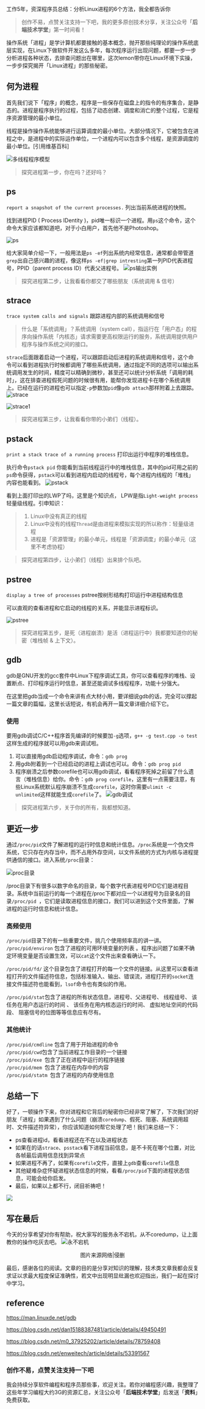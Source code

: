 工作5年，资深程序员总结：分析Linux进程的6个方法，我全都告诉你

> 创作不易，点赞关注支持一下吧，我的更多原创技术分享，关注公众号「**后端技术学堂**」第一时间看！

操作系统「进程」是学计算机都要接触的基本概念，抛开那些纯理论的操作系统底层实现，在Linux下做软件开发这么多年，每次程序运行出现问题，都要一步一步分析进程各种状态，去排查问题出在哪里，这次lemon带你在Linux环境下实操，一步步探究揭开「Linux进程」的那些秘密。

## 何为进程 

首先我们说下「程序」的概念，程序是一些保存在磁盘上的指令的有序集合，是静态的。进程是程序执行的过程，包括了动态创建、调度和消亡的整个过程，它是程序资源管理的最小单位。 

线程是操作操作系统能够进行运算调度的最小单位。大部分情况下，它被包含在进程之中，是进程中的实际运作单位，一个进程内可以包含多个线程，是资源调度的最小单位。[引用维基百科]

![多线程程序模型](https://imgkr.cn-bj.ufileos.com/73d34b23-bb9d-4193-a496-b00eb036e05e.png)

> 探究进程第一步，你在吗？还好吗？

## ps

`report a snapshot of the current processes.` 列出当前系统进程的快照。

找到进程PID ( Process IDentity )，pid唯一标识一个进程。用`ps`这个命令，这个命令大家应该都知道吧，对于小白用户，首先他不是Photoshop。

![ps](http://ww1.sinaimg.cn/large/9150e4e5ly1frjcour2u8g203c02owej.gif)

给大家简单介绍一下，一般用法是`ps -ef`列出系统内经常信息，通常都会带管道`grep`出自己感兴趣的进程，像这样`ps -ef|grep intresting`第一列PID代表进程号，PPID（parent process ID）代表父进程号。
![ps输出实例](https://upload-images.jianshu.io/upload_images/7842464-be1e324fde371320.png?imageMogr2/auto-orient/strip%7CimageView2/2/w/1240)


> 探究进程第二步，让我看看你都交了哪些朋友（系统调用 & 信号）

## strace

`trace system calls and signals`   跟踪进程内部的系统调用和信号 

> 什么是「系统调用」？系统调用（system call），指运行在「用户态」的程序向操作系统「内核态」请求需要更高权限运行的服务，系统调用提供用户程序与操作系统之间的接口。 

`strace`后面跟着启动一个进程，可以跟踪启动后进程的系统调用和信号，这个命令可以看到进程执行时候都调用了哪些系统调用，通过指定不同的选项可以输出系统调用发生的时间，精度可以精确到微秒，甚至还可以统计分析系统「调用的耗时」，这在排查进程假死问题的时候很有用，能帮你发现进程卡在哪个系统调用上。已经在运行的进程也可以指定`-p`参数加`pid`像`gdb attach`那样附着上去跟踪。
![strace](https://upload-images.jianshu.io/upload_images/7842464-3c9d2df36326b3bc.png?imageMogr2/auto-orient/strip%7CimageView2/2/w/1240)

![strace1](https://upload-images.jianshu.io/upload_images/7842464-45579c458ef59d88.png?imageMogr2/auto-orient/strip%7CimageView2/2/w/1240)


> 探究进程第三步，让我看看你带的小弟们（线程）。

## pstack

`print a stack trace of a running process` 打印出运行中程序的堆栈信息。

执行命令`pstack pid` 你能看到当前线程运行中的堆栈信息，其中的pid可用之前的`ps`命令获得，`pstack`可以看到进程内启动的线程号，每个进程内线程的「堆栈」内容也能看到。
![pstack](https://upload-images.jianshu.io/upload_images/7842464-4f5108a7bd0631e3.png?imageMogr2/auto-orient/strip%7CimageView2/2/w/1240)


看到上面打印出的LWP了吗，这里是个知识点， LPW是指`Light-weight process` 轻量级线程。引申知识：

> 1. Linux中没有真正的线程
> 2. Linux中没有的线程`Thread`是由进程来模拟实现的所以称作：轻量级进程
> 3. 进程是「资源管理」的最小单元，线程是「资源调度」的最小单元（这里不考虑协程） 


> 探究进程第四步，让小弟们（线程）出来排个队吧。

## pstree

`display a tree of processes` pstree按树形结构打印运行中进程结构信息

可以直观的查看进程和它启动的线程的关系，并能显示进程标识。

![pstree](https://upload-images.jianshu.io/upload_images/7842464-779ee63317590602.png?imageMogr2/auto-orient/strip%7CimageView2/2/w/1240)



> 探究进程第五步，是死（进程崩溃）是活（进程运行中）我都要知道你的秘密（堆栈帧 & 上下文）。
## gdb

gdb是GNU开发的gcc套件中Linux下程序调试工具，你可以查看程序的堆栈、设置断点、打印程序运行时信息，甚至还能调试多线程程序，功能十分强大。

在这里把gdb当成一个命令来讲有点大材小用，要详细说gdb的话，完全可以撑起一篇文章的篇幅，这里长话短说，有机会再开一篇文章详细介绍下它。

### 使用

要用gdb调试C/C++程序首先编译的时候要加`-g`选项，`g++ -g test.cpp -o test`这样生成的程序就可以用gdb来调试啦。

1. 可以直接用gdb启动程序调试，命令：`gdb prog` 
2. 用gdb附着到一个已经启动的进程上调试也可以。命令：`gdb prog pid`
3. 程序崩溃之后参数corefile也可以用gdb调试，看看程序死掉之前留了什么遗言（堆栈信息）给你。命令：`gdb prog corefile`，这里有一点需要注意，有些Linux系统默认程序崩溃不生成`corefile`，这时你需要`ulimit -c unlimited`这样就能生成`corefile`了。
![gdb调试](https://upload-images.jianshu.io/upload_images/7842464-ddc4bfc651297b49.png?imageMogr2/auto-orient/strip%7CimageView2/2/w/1240)


> 探究进程第六步，关于你的所有，我都想知道。

## 更近一步

通过`/proc/pid`文件了解进程的运行时信息和统计信息。`/proc`系统是一个伪文件系统，它只存在内存当中，而不占用外存空间，以文件系统的方式为内核与进程提供通信的接口。进入系统`/proc`目录：

![proc目录](https://upload-images.jianshu.io/upload_images/7842464-afef80294f10aa0d.png?imageMogr2/auto-orient/strip%7CimageView2/2/w/1240)


/proc目录下有很多以数字命名的目录，每个数字代表进程号PID它们是进程目录。系统中当前运行的每一个进程在/proc下都对应一个以进程号为目录名的目录`/proc/pid `，它们是读取进程信息的接口，我们可以进到这个文件里面，了解进程的运行时信息和统计信息。

### 高频使用

`/proc/pid`目录下的有一些重要文件，挑几个使用频率高的讲一讲。
`/proc/pid/environ` 包含了进程的可用环境变量的列表 。程序出问题了如果不确定环境变量是否设置生效，可以`cat`这个文件出来查看确认一下。

`/proc/pid/fd/` 这个目录包含了进程打开的每一个文件的链接。从这里可以查看进程打开的文件描述符信息，包括标准输入、输出、错误流，进程打开的`socket`连接文件描述符也能看到，`lsof`命令也有类似的作用。

`/proc/pid/stat`包含了进程的所有状态信息，进程号、父进程号、 线程组号、 该任务在用户态运行的时间 、 该任务在用内核态运行的时间、 虚拟地址空间的代码段、 阻塞信号的位图等等信息应有尽有。

### 其他统计

`/proc/pid/cmdline` 包含了用于开始进程的命令    
`/proc/pid/cwd`包含了当前进程工作目录的一个链接    
`/proc/pid/exe `包含了正在进程中运行的程序链接   
`/proc/pid/mem `包含了进程在内存中的内容   
`/proc/pid/statm `包含了进程的内存使用信息

## 总结一下
好了，一顿操作下来，你对进程和它背后的秘密你已经非常了解了，下次我们的好朋友「进程」如果遇到了什么问题（崩溃`coredump`、假死、阻塞、系统调用超时、文件描述符异常），你应该知道如何帮它处理了吧！我们来总结一下：

- ps查看进程id，看看进程还在不在以及进程状态
- 如果在的话`strace`、`psstack`看下进程当前信息，是不卡死在哪个位置，对比各帧最后调用信息找到异常点
- 如果进程不再了，如果有`corefile`文件，直接上`gdb`查看`corefile`信息
- 其他疑难杂症怀疑进程状态信息的时候，看看`/proc/pid`下面的进程状态信息，可能会给你启发。
- 最后，如果以上都不行，闭目祈祷吧！

![](http://wx1.sinaimg.cn/large/cf652d2bgy1fgchzezbpdj20k00k0dhe.jpg)

## 写在最后

今天的分享希望对你有帮助，祝大家写的服务永不宕机，从不coredump，让上面教你的操作吃灰去吧。
![永不宕机](https://upload-images.jianshu.io/upload_images/7842464-f7a94cc986f4ebb9.png?imageMogr2/auto-orient/strip%7CimageView2/2/w/1240)

<div align="center"> 图片来源网络|侵删 </div>


最后，感谢各位的阅读。文章的目的是分享对知识的理解，技术类文章我都会反复求证以求最大程度保证准确性，若文中出现明显纰漏也欢迎指出，我们一起在探讨中学习。




## reference

 https://man.linuxde.net/gdb 

 https://blog.csdn.net/dan15188387481/article/details/49450491 

 https://blog.csdn.net/m0_37925202/article/details/78759408 

https://blog.csdn.net/enweitech/article/details/53391567



### 创作不易，点赞关注支持一下吧
我会持续分享软件编程和程序员那些事，欢迎关注。若你对编程感兴趣，我整理了这些年学习编程大约3G的资源汇总，关注公众号「**后端技术学堂**」后发送「**资料**」免费获取。